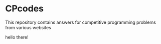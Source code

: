 # CPcodes
This repository contains answers for competitive programming problems from various websites

hello there!
